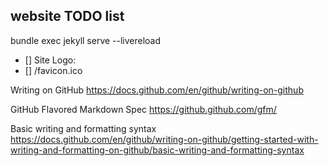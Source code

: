 ## website TODO list

bundle exec jekyll serve --livereload

- [] Site Logo:
- [] /favicon.ico


Writing on GitHub
https://docs.github.com/en/github/writing-on-github

GitHub Flavored Markdown Spec
https://github.github.com/gfm/

Basic writing and formatting syntax
https://docs.github.com/en/github/writing-on-github/getting-started-with-writing-and-formatting-on-github/basic-writing-and-formatting-syntax

